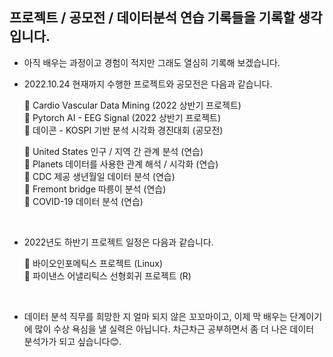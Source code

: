 ## 프로젝트 / 공모전 / 데이터분석 연습 기록들을 기록할 생각입니다.  

- 아직 배우는 과정이고 경험이 적지만 그래도 열심히 기록해 보겠습니다.
- 2022.10.24 현재까지 수행한 프로젝트와 공모전은 다음과 같습니다.<br>  


  🚩 Cardio Vascular Data Mining (2022 상반기 프로젝트)  
  🚩 Pytorch AI - EEG Signal (2022 상반기 프로젝트)  
  🚩 데이콘 - KOSPI 기반 분석 시각화 경진대회 (공모전)<br>  


  🚩 United States 인구 / 지역 간 관계 분석 (연습)  
  🚩 Planets 데이터를 사용한 관계 해석 / 시각화 (연습)  
  🚩 CDC 제공 생년월일 데이터 분석 (연습)  
  🚩 Fremont bridge 따릉이 분석 (연습)  
  🚩 COVID-19 데이터 분석 (연습)  

<br>  

- 2022년도 하반기 프로젝트 일정은 다음과 같습니다.  

  🚩 바이오인포메틱스 프로젝트 (Linux)  
  🚩 파이낸스 어낼리틱스 선형회귀 프로젝트 (R)  

<br>  

- 데이터 분석 직무를 희망한 지 얼마 되지 않은 꼬꼬마이고, 이제 막 배우는 단계이기에 많이 수상 욕심을 낼 실력은 아닙니다. 차근차근 공부하면서 좀 더 나은 데이터 분석가가 되고 싶습니다😊.
